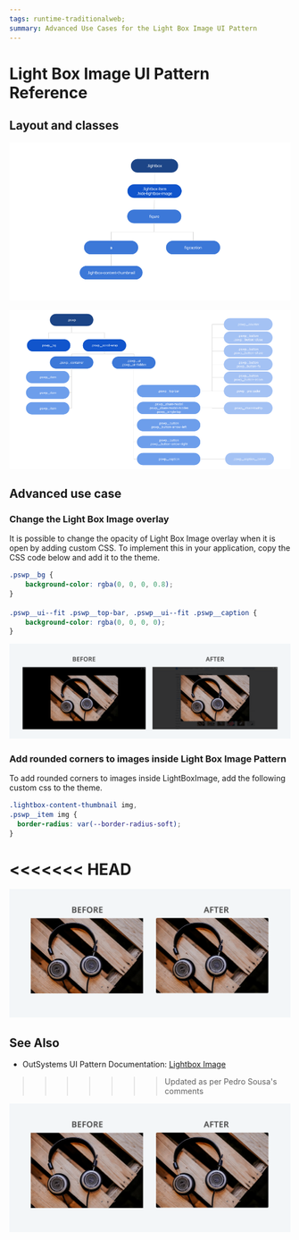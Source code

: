```yaml
---
tags: runtime-traditionalweb; 
summary: Advanced Use Cases for the Light Box Image UI Pattern
---
```


# Light Box Image UI Pattern Reference


## Layout and classes

![](<images/lightboximage-image-3.png>) 

![](<images/lightboximage-image-4.png>)

## Advanced use case

### Change the Light Box Image overlay

It is possible to change the opacity of Light Box Image overlay when it is open by adding custom CSS. To implement this in your application, copy the CSS code below and add it to the theme.

```css
.pswp__bg {
    background-color: rgba(0, 0, 0, 0.8);
}

.pswp__ui--fit .pswp__top-bar, .pswp__ui--fit .pswp__caption {
    background-color: rgba(0, 0, 0, 0);
}
```

![](<images/lightboximage-image-5.png>)

### Add rounded corners to images inside Light Box Image Pattern

To add rounded corners to images inside LightBoxImage, add the following custom css to the theme.

```css
.lightbox-content-thumbnail img,
.pswp__item img {
  border-radius: var(--border-radius-soft);
}
```
<<<<<<< HEAD
=======
![](<images/lightboximage-image-6.png>)

    
 ## See Also

* OutSystems UI Pattern Documentation: [Lightbox Image ](https://success.outsystems.com/Documentation/11/Developing_an_Application/Design_UI/Patterns/Using_Web_Patterns/Content/LightBoxImage)

>>>>>>> Updated as per Pedro Sousa's comments

![](<images/lightboximage-image-6.png>)
